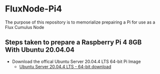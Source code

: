 # FluxNode-Pi4
The purpose of this repository is to memorialize prepairing a Pi for use as a Flux Cumulus Node

## Steps taken to prepare a Raspberry Pi 4 8GB With Ubuntu 20.04.04
- Download the offical Ubuntu Server 20.04.4 LTS 64-bit Pi Image
  - [Ubuntu Server 20.04.4 LTS - 64-bit download](https://ubuntu.com/download/raspberry-pi/thank-you?version=20.04.4&architecture=server-arm64+raspi)
